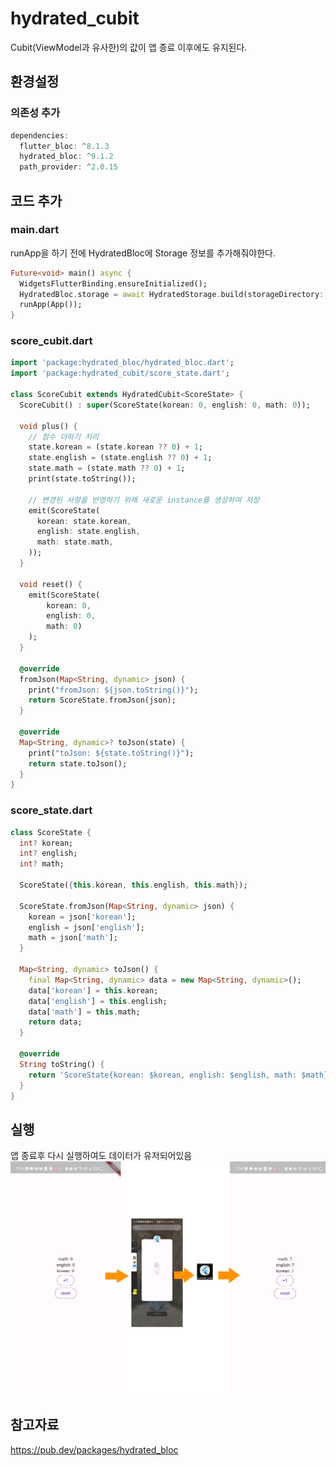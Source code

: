 # hydrated_cubit
Cubit(ViewModel과 유사한)의 값이 앱 종료 이후에도 유지된다.

## 환경설정

### 의존성 추가
```dart
dependencies:
  flutter_bloc: ^8.1.3
  hydrated_bloc: ^9.1.2
  path_provider: ^2.0.15
```

## 코드 추가
### main.dart
runApp을 하기 전에 HydratedBloc에 Storage 정보를 추가해줘야한다. 
```dart
Future<void> main() async {
  WidgetsFlutterBinding.ensureInitialized();
  HydratedBloc.storage = await HydratedStorage.build(storageDirectory: ...);
  runApp(App());
}
```

### score_cubit.dart
```dart
import 'package:hydrated_bloc/hydrated_bloc.dart';
import 'package:hydrated_cubit/score_state.dart';

class ScoreCubit extends HydratedCubit<ScoreState> {
  ScoreCubit() : super(ScoreState(korean: 0, english: 0, math: 0));

  void plus() {
    // 점수 더하기 처리
    state.korean = (state.korean ?? 0) + 1;
    state.english = (state.english ?? 0) + 1;
    state.math = (state.math ?? 0) + 1;
    print(state.toString());

    // 변경된 사항을 반영하기 위해 새로운 instance를 생성하여 저장
    emit(ScoreState(
      korean: state.korean,
      english: state.english,
      math: state.math,
    ));
  }

  void reset() {
    emit(ScoreState(
        korean: 0,
        english: 0,
        math: 0)
    );
  }

  @override
  fromJson(Map<String, dynamic> json) {
    print("fromJson: ${json.toString()}");
    return ScoreState.fromJson(json);
  }

  @override
  Map<String, dynamic>? toJson(state) {
    print("toJson: ${state.toString()}");
    return state.toJson();
  }
}
```

### score_state.dart
```dart
class ScoreState {
  int? korean;
  int? english;
  int? math;

  ScoreState({this.korean, this.english, this.math});

  ScoreState.fromJson(Map<String, dynamic> json) {
    korean = json['korean'];
    english = json['english'];
    math = json['math'];
  }

  Map<String, dynamic> toJson() {
    final Map<String, dynamic> data = new Map<String, dynamic>();
    data['korean'] = this.korean;
    data['english'] = this.english;
    data['math'] = this.math;
    return data;
  }

  @override
  String toString() {
    return 'ScoreState{korean: $korean, english: $english, math: $math}';
  }
}
```

## 실행
앱 종료후 다시 실행하여도 데이터가 유저되어있음
![img.png](img.png)

## 참고자료
https://pub.dev/packages/hydrated_bloc

